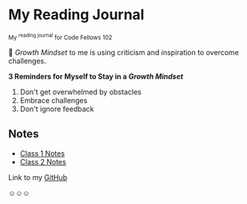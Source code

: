 # My Reading Journal
<sub>My <sup>reading journal</sup> for Code Fellows 102</sub>

🌱 *Growth Mindset* to me is using criticism and inspiration to overcome challenges.

**3 Reminders for Myself to Stay in a _Growth Mindset_**
1. Don't get overwhelmed by obstacles
2. Embrace challenges
3. Don't ignore feedback

## Notes

- [Class 1 Notes](https://hannah-hwang.github.io/reading-notes/read01)
- [Class 2 Notes](https://hannah-hwang.github.io/reading-notes/read02)

Link to my [GitHub](https://github.com/hannah-hwang)

☺︎☺︎☺︎
